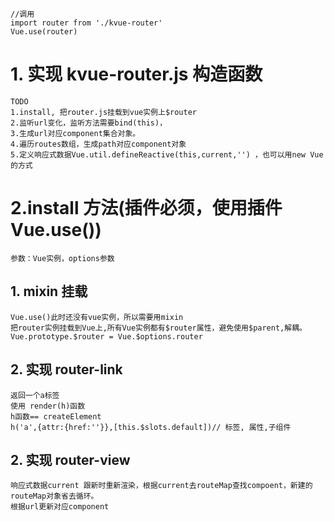     //调用
    import router from './kvue-router'
    Vue.use(router)

# 1. 实现 kvue-router.js 构造函数

    TODO
    1.install, 把router.js挂载到vue实例上$router
    2.监听url变化，监听方法需要bind(this)，
    3.生成url对应component集合对象。
    4.遍历routes数组，生成path对应component对象
    5.定义响应式数据Vue.util.defineReactive(this,current,'') ，也可以用new Vue的方式

# 2.install 方法(插件必须，使用插件 Vue.use())

    参数：Vue实例，options参数

## 1. mixin 挂载

    Vue.use()此时还没有vue实例，所以需要用mixin
    把router实例挂载到Vue上,所有Vue实例都有$router属性，避免使用$parent,解耦。
    Vue.prototype.$router = Vue.$options.router

## 2. 实现 router-link

    返回一个a标签
    使用 render(h)函数
    h函数== createElement
    h('a',{attr:{href:''}},[this.$slots.default])// 标签, 属性,子组件

## 2. 实现 router-view

    响应式数据current 跟新时重新渲染，根据current去routeMap查找compoent，新建的routeMap对象省去循环。
    根据url更新对应component
